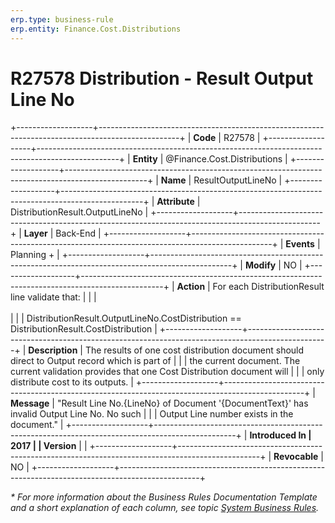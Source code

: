 ```yaml
---
erp.type: business-rule
erp.entity: Finance.Cost.Distributions
---
```


# R27578 Distribution - Result Output Line No
+-------------------+--------------------------------------------------------------------------------------------------+
| **Code**          | R27578                                                                                           |
+-------------------+--------------------------------------------------------------------------------------------------+
| **Entity**        | @Finance.Cost.Distributions                                                                      |
+-------------------+--------------------------------------------------------------------------------------------------+
| **Name**          | ResultOutputLineNo                                                                               |
+-------------------+--------------------------------------------------------------------------------------------------+
| **Attribute**     | DistributionResult.OutputLineNo                                                                  |
+-------------------+--------------------------------------------------------------------------------------------------+
| **Layer**         | Back-End                                                                                         |
+-------------------+--------------------------------------------------------------------------------------------------+
| **Events**        | Planning +                                                                                       |
+-------------------+--------------------------------------------------------------------------------------------------+
| **Modify**        | NO                                                                                               |
+-------------------+--------------------------------------------------------------------------------------------------+
| **Action**        | For each DistributionResult line validate that:                                                  |
|                   | <br/><br/>                                                                                       |
|                   | DistributionResult.OutputLineNo.CostDistribution == DistributionResult.CostDistribution          |
+-------------------+--------------------------------------------------------------------------------------------------+
| **Description**   | The results of one cost distribution document should direct to Output record which is part of    |
|                   | the current document. The current validation provides that one Cost Distribution document will   |
|                   | only distribute cost to its outputs.                                                             |
+-------------------+--------------------------------------------------------------------------------------------------+
| **Message**       | \"Result Line No.{LineNo} of Document \'{DocumentText}\' has invalid Output Line No. No such     |
|                   | Output Line number exists in the document.\"                                                     |
+-------------------+--------------------------------------------------------------------------------------------------+
| **Introduced In   | 2017                                                                                             |
| Version**         |                                                                                                  |
+-------------------+--------------------------------------------------------------------------------------------------+
| **Revocable**     | NO                                                                                               |
+-------------------+--------------------------------------------------------------------------------------------------+

*\* For more information about the Business Rules Documentation Template and a short explanation of each column, see
topic [System Business Rules](../templates/template-description-system-business-rules.md).*
